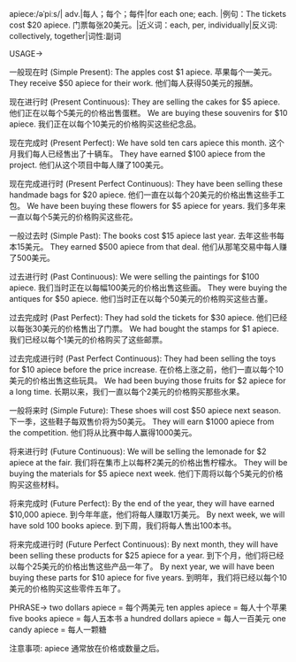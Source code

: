 apiece:/əˈpiːs/| adv.|每人；每个；每件|for each one; each. |例句：The tickets cost $20 apiece.  门票每张20美元。|近义词：each, per, individually|反义词: collectively, together|词性:副词

USAGE->

一般现在时 (Simple Present):
The apples cost $1 apiece.  苹果每个一美元。
They receive $50 apiece for their work.  他们每人获得50美元的报酬。

现在进行时 (Present Continuous):
They are selling the cakes for $5 apiece.  他们正在以每个5美元的价格出售蛋糕。
We are buying these souvenirs for $10 apiece. 我们正在以每个10美元的价格购买这些纪念品。

现在完成时 (Present Perfect):
We have sold ten cars apiece this month. 这个月我们每人已经售出了十辆车。
They have earned $100 apiece from the project.  他们从这个项目中每人赚了100美元。

现在完成进行时 (Present Perfect Continuous):
They have been selling these handmade bags for $20 apiece.  他们一直在以每个20美元的价格出售这些手工包。
We have been buying these flowers for $5 apiece for years.  我们多年来一直以每个5美元的价格购买这些花。

一般过去时 (Simple Past):
The books cost $15 apiece last year. 去年这些书每本15美元。
They earned $500 apiece from that deal.  他们从那笔交易中每人赚了500美元。

过去进行时 (Past Continuous):
We were selling the paintings for $100 apiece. 我们当时正在以每幅100美元的价格出售这些画。
They were buying the antiques for $50 apiece.  他们当时正在以每个50美元的价格购买这些古董。

过去完成时 (Past Perfect):
They had sold the tickets for $30 apiece.  他们已经以每张30美元的价格售出了门票。
We had bought the stamps for $1 apiece. 我们已经以每个1美元的价格购买了这些邮票。

过去完成进行时 (Past Perfect Continuous):
They had been selling the toys for $10 apiece before the price increase.  在价格上涨之前，他们一直以每个10美元的价格出售这些玩具。
We had been buying those fruits for $2 apiece for a long time. 长期以来，我们一直以每个2美元的价格购买那些水果。

一般将来时 (Simple Future):
These shoes will cost $50 apiece next season. 下一季，这些鞋子每双售价将为50美元。
They will earn $1000 apiece from the competition. 他们将从比赛中每人赢得1000美元。

将来进行时 (Future Continuous):
We will be selling the lemonade for $2 apiece at the fair. 我们将在集市上以每杯2美元的价格出售柠檬水。
They will be buying the materials for $5 apiece next week.  他们下周将以每个5美元的价格购买这些材料。

将来完成时 (Future Perfect):
By the end of the year, they will have earned $10,000 apiece. 到今年年底，他们将每人赚取1万美元。
By next week, we will have sold 100 books apiece. 到下周，我们将每人售出100本书。

将来完成进行时 (Future Perfect Continuous):
By next month, they will have been selling these products for $25 apiece for a year. 到下个月，他们将已经以每个25美元的价格出售这些产品一年了。
By next year, we will have been buying these parts for $10 apiece for five years. 到明年，我们将已经以每个10美元的价格购买这些零件五年了。


PHRASE->
two dollars apiece =  每个两美元
ten apples apiece = 每人十个苹果
five books apiece = 每人五本书
a hundred dollars apiece = 每人一百美元
one candy apiece = 每人一颗糖

注意事项:
apiece 通常放在价格或数量之后。
